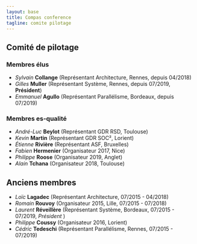 ```yaml
---
layout: base
title: Compas conference
tagline: comite pilotage
---
```


## Comité de pilotage

### Membres élus 
* *Sylvain* **Collange** (Représentant Architecture, Rennes, depuis 04/2018)
* *Gilles* **Muller** (Représentant Système, Rennes, depuis 07/2019, **Président**)
* *Emmanuel* **Agullo** (Représentant Parallélisme, Bordeaux, depuis 07/2019)

### Membres es-qualité
* *André-Luc* **Beylot** (Représentant GDR RSD, Toulouse)
* *Kevin* **Martin** (Représentant GDR SOC², Lorient)
* *Étienne* **Rivière** (Représentant ASF, Bruxelles)
* *Fabien* **Hermenier** (Organisateur 2017, Nice)
* *Philippe* **Roose** (Organisateur 2019, Anglet)
* *Alain* **Tchana** (Organisateur 2018, Toulouse)

## Anciens membres
* *Loïc* **Lagadec** (Représentant Architecture, 07/2015 - 04/2018)
* *Romain* **Rouvoy** (Organisateur 2015, Lille, 07/2015 - 07/2018)
* *Laurent* **Réveillère** (Représentant Système, Bordeaux, 07/2015 - 07/2019, *Président* )
* *Philippe* **Coussy** (Organisateur 2016, Lorient)
* *Cédric* **Tedeschi** (Représentant Parallélisme, Rennes, 07/2015 - 07/2019)
